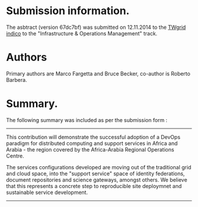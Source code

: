 # Submission information.

The asbtract (version 67dc7bf) was submitted on 12.11.2014 to the [TWgrid indico](http://indico3.twgrid.org/indico/) to the "Infrastructure & Operations Management" track.

# Authors

Primary authors are Marco Fargetta and Bruce Becker, co-author is Roberto Barbera.

# Summary.

The following summary was included as per the submission form : 

-----

This contribution will demonstrate the successful adoption of a DevOps paradigm for distributed computing and support services in Africa and Arabia - the region covered by the Africa-Arabia Regional Operations Centre. 

The services configurations developed are moving out of the traditional grid and cloud space, into the "support service" space of identity federations, document repositories and science gateways, amongst others. We believe that this represents a concrete step to reproducible site deploymnet and sustainable service development. 

-------
